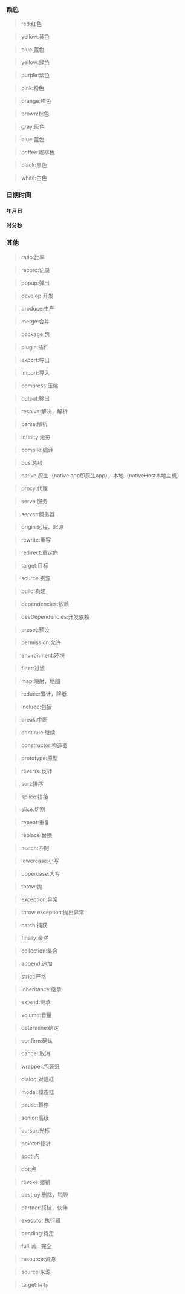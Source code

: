 ### 颜色

> red:红色

> yellow:黄色

> blue:蓝色

> yellow:绿色

> purple:紫色

> pink:粉色

> orange:橙色

> brown:棕色

> gray:灰色

> blue:蓝色

> coffee:咖啡色

> black:黑色

> white:白色

### 日期时间

#### 年月日

#### 时分秒



### 其他

> ratio:比率

> record:记录

> popup:弹出

> develop:开发

> produce:生产

> merge:合并

> package:包

> plugin:插件

> export:导出

> import:导入

> compress:压缩

> output:输出

> resolve:解决，解析

> parse:解析

> infinity:无穷

> compile:编译

> bus:总线

> native:原生（native app即原生app），本地（nativeHost本地主机）

> proxy:代理

> serve:服务

> server:服务器

> origin:远程，起源

> rewrite:重写

> redirect:重定向

> target:目标

> source:资源

> build:构建

> dependencies:依赖

> devDependencies:开发依赖

> preset:预设

> permission:允许

> environment:环境

> filter:过滤

> map:映射，地图

> reduce:累计，降低

> include:包括

> break:中断

> continue:继续

> constructor:构造器

> prototype:原型

> reverse:反转

> sort:排序

> splice:拼接

> slice:切割

> repeat:重复

> replace:替换

> match:匹配

> lowercase:小写

> uppercase:大写

> throw:抛

> exception:异常

> throw exception:抛出异常

> catch:捕获

> finally:最终

> collection:集合

> append:追加

> strict:严格

> Inheritance:继承

> extend:继承

> volume:音量

> determine:确定

> confirm:确认

> cancel:取消

> wrapper:包装纸

> dialog:对话框

> modal:模态框

> pause:暂停

> senior:高级

> cursor:光标

> pointer:指针

> spot:点

> dot:点

> revoke:撤销

> destroy:删除，销毁

> partner:搭档，伙伴

> executor:执行器

> pending:待定

> full:满，完全

> resource:资源

> source:来源

> target:目标